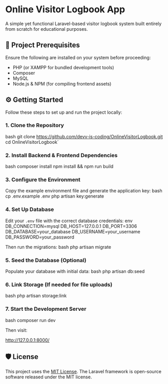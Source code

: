 # Online Visitor Logbook App

A simple yet functional Laravel-based visitor logbook system built entirely from scratch for educational purposes.


## 🚀 Project Prerequisites

Ensure the following are installed on your system before proceeding:

- PHP (or XAMPP for bundled development tools)
- Composer
- MySQL
- Node.js & NPM (for compiling frontend assets)


## ⚙️ Getting Started

Follow these steps to set up and run the project locally:

### 1. Clone the Repository
bash
git clone https://github.com/devv-is-coding/OnlineVisitorLogbook.git
cd OnlineVisitorLogbook`

### 2. Install Backend & Frontend Dependencies
bash
composer install
npm install && npm run build

### 3. Configure the Environment

Copy the example environment file and generate the application key:
bash
cp .env.example .env
php artisan key:generate

### 4. Set Up Database

Edit your `.env` file with the correct database credentials:
env
DB_CONNECTION=mysql
DB_HOST=127.0.0.1
DB_PORT=3306
DB_DATABASE=your_database
DB_USERNAME=your_username
DB_PASSWORD=your_password

Then run the migrations:
bash
php artisan migrate

### 5. Seed the Database (Optional)

Populate your database with initial data:
bash
php artisan db:seed

### 6. Link Storage (If needed for file uploads)
bash
php artisan storage:link

### 7. Start the Development Server
bash
composer run dev

Then visit:

http://127.0.0.1:8000/


## 🛡 License

This project uses the [MIT License](https://opensource.org/licenses/MIT). The Laravel framework is open-source software released under the MIT license.


